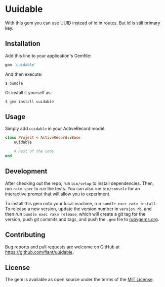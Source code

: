 # Uuidable

With this gem you can use UUID instead of id in routes. But id is still primary key.

## Installation

Add this line to your application's Gemfile:

```ruby
gem 'uuidable'
```

And then execute:

    $ bundle

Or install it yourself as:

    $ gem install uuidable

## Usage

Simply add `uuidable` in your ActiveRecord model:

```ruby
class Project < ActiveRecord::Base
    uuidable

    # Rest of the code
end
```

## Development

After checking out the repo, run `bin/setup` to install dependencies. Then, run `rake spec` to run the tests. You can also run `bin/console` for an interactive prompt that will allow you to experiment.

To install this gem onto your local machine, run `bundle exec rake install`. To release a new version, update the version number in `version.rb`, and then run `bundle exec rake release`, which will create a git tag for the version, push git commits and tags, and push the `.gem` file to [rubygems.org](https://rubygems.org).

## Contributing

Bug reports and pull requests are welcome on GitHub at https://github.com/flant/uuidable.


## License

The gem is available as open source under the terms of the [MIT License](http://opensource.org/licenses/MIT).
